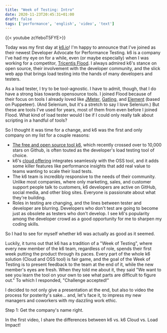 ```yaml
---
title: "Week of Testing: Intro"
date: 2020-11-23T20:45:31+01:00
draft: false
tags: ['performance', 'english', 'video', 'text']
---
```


{{< youtube zcYeboT5FYE>}}

Today was my first day at [k6.io](https://k6.io)! I'm happy to announce that I've joined as their newest Developer Advocate for Performance Testing. k6 is a company I've had my eye on for a while, even (or maybe especially) when I was working for a competitor, [Tricentis Flood](https://flood.io). I always admired k6's stance on open source, their involvement with the developer community, and the slick web app that brings load testing into the hands of many developers and testers.

As a load tester, I try to be tool-agnostic. I have to admit, though, that I do have a strong bias towards opensource tools. I joined Flood because of their focus on tools I already loved like [JMeter](http://jmeter.apache.org/download_jmeter.cgi), [Gatling](https://gatling.io/), and [Element](https://element.flood.io) (based on Puppeteer). (And Selenium, but it's a stretch to say I love Selenium.) But these are tools I've used for years, most of them from even before I joined Flood. What kind of load tester would I be if I could only really talk about scripting in a handful of tools?

So I thought it was time for a change, and k6 was the first and only company on my list for a couple reasons:
* [The free and open source tool k6](https://github.com/loadimpact/k6), which recently crossed over to 10,000 stars on Github, is often touted as the developer's load testing tool of choice. 
* k6's [cloud offering](https://k6.io/cloud) integrates seamlessly with the OSS tool, and it adds some killer features like performance insights that add real value to teams wanting to scale their load tests.
* The k6 team is incredibly responsive to the needs of their community. Unlike most companies, where only marketing, sales, and customer support people talk to customers, k6 developers are active on GitHub, social media, and other blog sites. Everyone is passionate about what they're building.
* Roles in testing are changing, and the lines between tester and developer are blurring. Developers who don't test are going to become just as obsolete as testers who don't develop. I see k6's popularity among the developer crowd as a good opportunity for me to sharpen my coding skills.

So I had to see for myself whether k6 was actually as good as it seemed.

Luckily, it turns out that k6 has a tradition of a "Week of Testing", where every new member of the k6 team, regardless of role, spends their first week putting the product through its paces. Every part of the whole k6 solution (Cloud and OSS tool) is fair game, and the goal of the Week of Testing is to present feedback to the team at the end of it, while the new member's eyes are fresh. When they told me about it, they said "We want to see you learn the tool on your own to see what parts are difficult to figure out." To which I responded, "Challenge accepted!"

I decided to not only give a presentation at the end, but also to video the process for posterity's sake... and, let's face it, to impress my new managers and coworkers with my dazzling work ethic.

Step 1: Get the company's name right.

In the first video, I share the differences between k6 vs. k6 Cloud vs. Load Impact!
